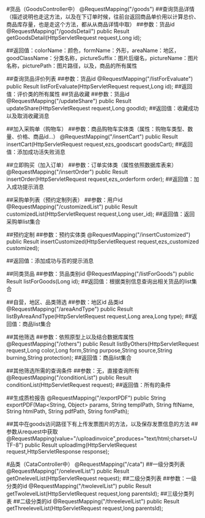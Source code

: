 #货品（GoodsController中）
    @RequestMapping("/goods")
##查询货品详情（描述说明也走这方法，以及在下订单时候，往前台返回商品单价用以计算总价、商品库存量，也是走这个方法，都从从商品详情中取）
##参数：货品id
    @RequestMapping("/goodsDetail")
    public Result getGoodsDetail(HttpServletRequest request,Long id);

##返回值：colorName：颜色，formName：外形，areaName：地区，goodClassName：分类名称，pictureSuffix：图片后缀名，pictureName：图片名称，picturePath：图片路径，以及，商品的所有属性

##查询货品评价列表
##参数：货品id
    @RequestMapping("/listForEvaluate")
	public Result listForEvaluate(HttpServletRequest request,Long id);
##返回值：评价类的所有属性
##货品收藏
##参数：货品id
    @RequestMapping("/updateShare")
	public Result updateShare(HttpServletRequest request,Long goodId);
##返回值：收藏成功以及取消收藏消息

##加入采购单（购物车）
##参数：商品购物车实体类（属性：购物车类型、数量、价格、商品id...）
    @RequestMapping("/insertCart")
	public Result insertCart(HttpServletRequest request,ezs_goodscart goodsCart);
##返回值：添加成功活失败消息

##立即购买（加入订单）
##参数：订单实体类（属性依照数据库表来）
    @RequestMapping("/insertOrder")
	public Result insertOrder(HttpServletRequest request,ezs_orderform order);
##返回值：加入成功提示消息


##采购单列表（预约定制列表）
##参数：用户id
    @RequestMapping("/customizedList")
	public Result customizedList(HttpServletRequest request,Long user_id);
##返回值：返回采购单list集合

##预约定制
##参数：预约实体类
    @RequestMapping("/insertCustomized")	
	public Result insertCustomized(HttpServletRequest request,ezs_customized customized);

##返回值：添加成功与否的提示消息

##同类货品
##参数：货品类别id
    @RequestMapping("/listForGoods")
	public Result listForGoods(Long id);
##返回值：根据类别信息查询出相关货品的list集合

##自营，地区、品类筛选
##参数：地区id  品类id
    @RequestMapping("/areaAndType")
	public Result listByAreaAndType(HttpServletRequest request,Long area,Long type);
##返回值：商品list集合

##其他筛选
##参数：依照原型上以及结合数据库属性
    @RequestMapping("/others")
	public Result listByOthers(HttpServletRequest request,Long color,Long form,String purpose,String source,String burning,String protection);
##返回值：商品list集合

##其他筛选所需的查询条件
##参数：无，直接查询所有
    @RequestMapping("/conditionList")
	public Result conditionList(HttpServletRequest request);
##返回值：所有的条件


##生成质检报告
    @RequestMapping("/exportPDF")
	public String exportPDF(Map<String, Object> params, String templPath, String ftlName, String htmlPath,
			String pdfPath, String fontPath);

##其中在goods访问路径下有上传发票图片的方法，以及保存发票信息的方法
##参数从request中获取
    @RequestMapping(value="/uploadinvoice",produces="text/html;charset=UTF-8")
	public Result uploadImg(HttpServletRequest request,HttpServletResponse response);

#品类（CataController中）
    @RequestMapping("/cata")
##一级分类列表
    @RequestMapping("/onelevelList")
	public Result getOnelevelList(HttpServletRequest request);
##二级分类列表
##参数：一级分类的id
    @RequestMapping("/twolevelList")
	public Result getTwolevelList(HttpServletRequest request,long parentsId);
##三级分类列表
##二级分类的id
    @RequestMapping("/threelevelList")
	public Result getThreelevelList(HttpServletRequest request,long parentsId);